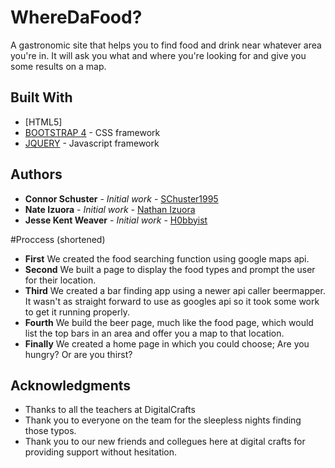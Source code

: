 # WhereDaFood?

A gastronomic site that helps you to find food and drink near whatever area you're in. It will ask you what and where you're
looking for and give you some results on a map.

## Built With

* [HTML5]
* [BOOTSTRAP 4](https://getbootstrap.com/) - CSS framework
* [JQUERY](https://jquery.com/) - Javascript framework



## Authors

* **Connor Schuster** - *Initial work* - [SChuster1995](https://github.com/CShuster1995)
* **Nate Izuora** - *Initial work* - [Nathan Izuora](https://github.com/NathanIzuora)
* **Jesse Kent Weaver** - *Initial work* - [H0bbyist](https://github.com/H0bbyist)


#Proccess (shortened)

* **First** We created the food searching function using google maps api.
* **Second** We built a page to display the food types and prompt the user for their location.
* **Third** We created a bar finding app using a newer api caller beermapper. It wasn't as straight forward to use as googles api so it took some work to get it running properly.
* **Fourth** We build the beer page, much like the food page, which would list the top bars in an area and offer you a map to that location.
* **Finally** We created a home page in which you could choose; Are you hungry? Or are you thirst?



## Acknowledgments

* Thanks to all the teachers at DigitalCrafts
* Thank you to everyone on the team for the sleepless nights finding those typos. 
* Thank you to our new friends and collegues here at digital crafts for providing support without hesitation. 




